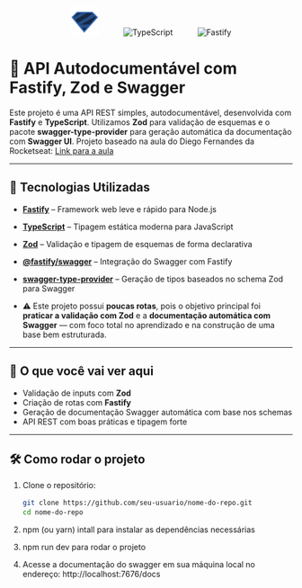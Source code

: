 <p align="center">
  <img src="https://raw.githubusercontent.com/colinhacks/zod/master/logo.svg" alt="Zod" height="50" style="margin: 0 20px;"/>
  <img src="https://cdn.worldvectorlogo.com/logos/typescript.svg" alt="TypeScript"  style="margin: 0 20px;" width="50" style="margin: 0 10px"/>
  <img src="https://w7.pngwing.com/pngs/324/102/png-transparent-fastify-hd-logo.png" alt="Fastify" height="50"  style="margin: 0 20px;"/>
  
</p>

# 📘 API Autodocumentável com Fastify, Zod e Swagger

Este projeto é uma API REST simples, autodocumentável, desenvolvida com **Fastify** e **TypeScript**. Utilizamos **Zod** para validação de esquemas e o pacote **swagger-type-provider** para geração automática da documentação com **Swagger UI**. Projeto baseado na aula do Diego Fernandes da Rocketseat: [Link para a aula](https://youtu.be/mULWHLquYP0?si=2kmJfEFkQaZM_zs4)

---

## 🚀 Tecnologias Utilizadas

- **[Fastify](https://www.fastify.io/)** – Framework web leve e rápido para Node.js
- **[TypeScript](https://www.typescriptlang.org/)** – Tipagem estática moderna para JavaScript
- **[Zod](https://zod.dev/)** – Validação e tipagem de esquemas de forma declarativa
- **[@fastify/swagger](https://github.com/fastify/fastify-swagger)** – Integração do Swagger com Fastify
- **[swagger-type-provider](https://github.com/ronradtke/swagger-type-provider)** – Geração de tipos baseados no schema Zod para Swagger

- ⚠️ Este projeto possui **poucas rotas**, pois o objetivo principal foi **praticar a validação com Zod** e a **documentação automática com Swagger** — com foco total no aprendizado e na construção de uma base bem estruturada.
---

## 🧠 O que você vai ver aqui

- Validação de inputs com **Zod**
- Criação de rotas com **Fastify**
- Geração de documentação Swagger automática com base nos schemas
- API REST com boas práticas e tipagem forte

---

## 🛠️ Como rodar o projeto

1. Clone o repositório:
   ```bash
   git clone https://github.com/seu-usuario/nome-do-repo.git
   cd nome-do-repo
2. npm (ou yarn) intall para instalar as dependências necessárias

3. npm run dev para rodar o projeto
   
4. Acesse a documentação do swagger em sua máquina local no endereço: http://localhost:7676/docs
